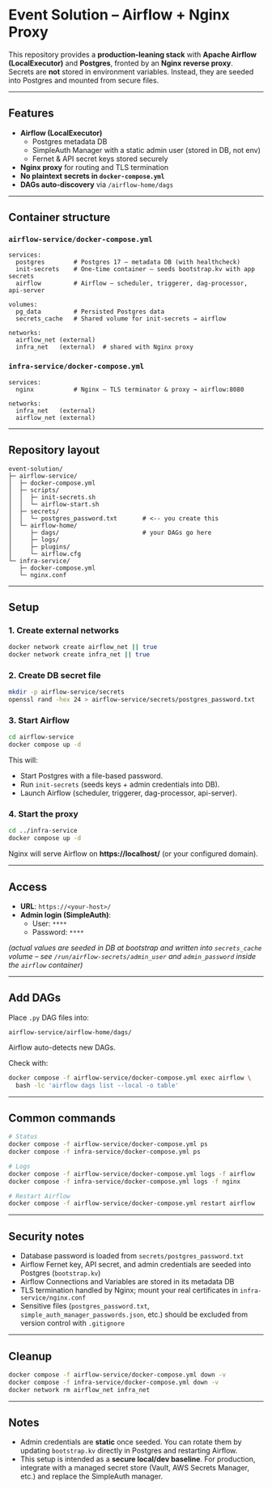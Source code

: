 # Event Solution – Airflow + Nginx Proxy

This repository provides a **production-leaning stack** with **Apache Airflow (LocalExecutor)** and **Postgres**, fronted by an **Nginx reverse proxy**.  
Secrets are **not** stored in environment variables. Instead, they are seeded into Postgres and mounted from secure files.

---

## Features

- **Airflow (LocalExecutor)**
  - Postgres metadata DB
  - SimpleAuth Manager with a static admin user (stored in DB, not env)
  - Fernet & API secret keys stored securely
- **Nginx proxy** for routing and TLS termination
- **No plaintext secrets in `docker-compose.yml`**
- **DAGs auto-discovery** via `/airflow-home/dags`

---

## Container structure

### `airflow-service/docker-compose.yml`
```
services:
  postgres        # Postgres 17 — metadata DB (with healthcheck)
  init-secrets    # One-time container — seeds bootstrap.kv with app secrets
  airflow         # Airflow — scheduler, triggerer, dag-processor, api-server

volumes:
  pg_data         # Persisted Postgres data
  secrets_cache   # Shared volume for init-secrets → airflow

networks:
  airflow_net (external)
  infra_net   (external)  # shared with Nginx proxy
```

### `infra-service/docker-compose.yml`
```
services:
  nginx           # Nginx — TLS terminator & proxy → airflow:8080

networks:
  infra_net   (external)
  airflow_net (external)
```

---

## Repository layout

```
event-solution/
├─ airflow-service/
│  ├─ docker-compose.yml
│  ├─ scripts/
│  │  ├─ init-secrets.sh
│  │  └─ airflow-start.sh
│  ├─ secrets/
│  │  └─ postgres_password.txt       # <-- you create this
│  └─ airflow-home/
│     ├─ dags/                       # your DAGs go here
│     ├─ logs/
│     ├─ plugins/
│     └─ airflow.cfg
└─ infra-service/
   ├─ docker-compose.yml
   └─ nginx.conf
```

---

## Setup

### 1. Create external networks
```bash
docker network create airflow_net || true
docker network create infra_net || true
```

### 2. Create DB secret file
```bash
mkdir -p airflow-service/secrets
openssl rand -hex 24 > airflow-service/secrets/postgres_password.txt
```

### 3. Start Airflow
```bash
cd airflow-service
docker compose up -d
```

This will:
- Start Postgres with a file-based password.
- Run `init-secrets` (seeds keys + admin credentials into DB).
- Launch Airflow (scheduler, triggerer, dag-processor, api-server).

### 4. Start the proxy
```bash
cd ../infra-service
docker compose up -d
```

Nginx will serve Airflow on **https://localhost/** (or your configured domain).

---

## Access

- **URL**: `https://<your-host>/`
- **Admin login (SimpleAuth)**:  
  - User: `****`  
  - Password: `****`  

*(actual values are seeded in DB at bootstrap and written into `secrets_cache` volume – see `/run/airflow-secrets/admin_user` and `admin_password` inside the `airflow` container)*

---

## Add DAGs

Place `.py` DAG files into:

```
airflow-service/airflow-home/dags/
```

Airflow auto-detects new DAGs.

Check with:
```bash
docker compose -f airflow-service/docker-compose.yml exec airflow \
  bash -lc 'airflow dags list --local -o table'
```

---

## Common commands

```bash
# Status
docker compose -f airflow-service/docker-compose.yml ps
docker compose -f infra-service/docker-compose.yml ps

# Logs
docker compose -f airflow-service/docker-compose.yml logs -f airflow
docker compose -f infra-service/docker-compose.yml logs -f nginx

# Restart Airflow
docker compose -f airflow-service/docker-compose.yml restart airflow
```

---

## Security notes

- Database password is loaded from `secrets/postgres_password.txt`
- Airflow Fernet key, API secret, and admin credentials are seeded into Postgres (`bootstrap.kv`)
- Airflow Connections and Variables are stored in its metadata DB
- TLS termination handled by Nginx; mount your real certificates in `infra-service/nginx.conf`
- Sensitive files (`postgres_password.txt`, `simple_auth_manager_passwords.json`, etc.) should be excluded from version control with `.gitignore`

---

## Cleanup

```bash
docker compose -f airflow-service/docker-compose.yml down -v
docker compose -f infra-service/docker-compose.yml down -v
docker network rm airflow_net infra_net
```

---

## Notes

- Admin credentials are **static** once seeded. You can rotate them by updating `bootstrap.kv` directly in Postgres and restarting Airflow.
- This setup is intended as a **secure local/dev baseline**. For production, integrate with a managed secret store (Vault, AWS Secrets Manager, etc.) and replace the SimpleAuth manager.
